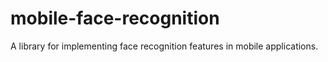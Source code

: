 # mobile-face-recognition
A library for implementing face recognition features in mobile applications.
